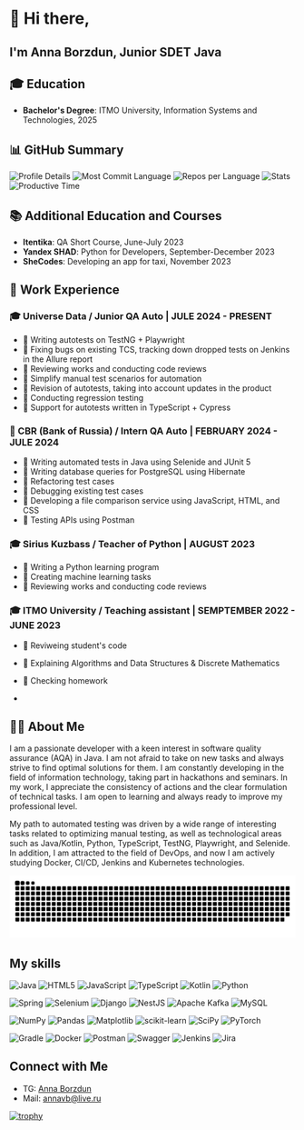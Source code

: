 # 👋 Hi there, 
## I'm Anna Borzdun, Junior SDET Java

## 🎓 Education
- **Bachelor's Degree**: ITMO University, Information Systems and Technologies, 2025

## 📊 GitHub Summary
![Profile Details](https://github-profile-summary-cards.vercel.app/api/cards/profile-details?username=avbmfff&theme=solarized_dark)
![Most Commit Language](https://github-profile-summary-cards.vercel.app/api/cards/most-commit-language?username=avbmfff&theme=solarized_dark)
![Repos per Language](https://github-profile-summary-cards.vercel.app/api/cards/repos-per-language?username=avbmfff&theme=solarized_dark)
![Stats](https://github-profile-summary-cards.vercel.app/api/cards/stats?username=avbmfff&theme=solarized_dark)
![Productive Time](https://github-profile-summary-cards.vercel.app/api/cards/productive-time?username=avbmfff&theme=solarized_dark)

## 📚 Additional Education and Courses
- **Itentika**: QA Short Course, June-July 2023
- **Yandex SHAD**: Python for Developers, September-December 2023
- **SheCodes**: Developing an app for taxi, November 2023

## 💼 Work Experience

### 🎓 Universe Data / Junior QA Auto | JULE 2024 - PRESENT
- 🌟 Writing autotests on TestNG + Playwright
- 🌟 Fixing bugs on existing TCS, tracking down dropped tests on Jenkins in the Allure report
- 🌟 Reviewing works and conducting code reviews
- 🌟 Simplify manual test scenarios for automation
- 🌟 Revision of autotests, taking into account updates in the product
- 🌟 Conducting regression testing
- 🌟 Support for autotests written in TypeScript + Cypress

### 🏦 CBR (Bank of Russia) / Intern QA Auto | FEBRUARY 2024 - JULE 2024
- 🌟 Writing automated tests in Java using Selenide and JUnit 5
- 🌟 Writing database queries for PostgreSQL using Hibernate
- 🌟 Refactoring test cases
- 🌟 Debugging existing test cases
- 🌟 Developing a file comparison service using JavaScript, HTML, and CSS
- 🌟 Testing APIs using Postman

### 🎓 Sirius Kuzbass / Teacher of Python | AUGUST 2023
- 🌟 Writing a Python learning program
- 🌟 Creating machine learning tasks
- 🌟 Reviewing works and conducting code reviews

### 🎓 ITMO University / Teaching assistant | SEMPTEMBER 2022 - JUNE 2023
- 🌟 Reviweing student's code
- 🌟 Explaining Algorithms and Data Structures & Discrete Mathematics
- 🌟 Checking homework

- 
## 👩‍💻 About Me 
I am a passionate developer with a keen interest in software quality assurance (AQA) in Java. I am not afraid to take on new tasks and always strive to find optimal solutions for them. I am constantly developing in the field of information technology, taking part in hackathons and seminars. In my work, I appreciate the consistency of actions and the clear formulation of technical tasks. I am open to learning and always ready to improve my professional level.

My path to automated testing was driven by a wide range of interesting tasks related to optimizing manual testing, as well as technological areas such as Java/Kotlin, Python, TypeScript, TestNG, Playwright, and Selenide. In addition, I am attracted to the field of DevOps, and now I am actively studying Docker, CI/CD, Jenkins and Kubernetes technologies.

![Snake Animation](https://raw.githubusercontent.com/Platane/snk/output/github-contribution-grid-snake.svg)

## My skills
![Java](https://img.shields.io/badge/java-%23ED8B00.svg?style=for-the-badge&logo=openjdk&logoColor=white)
![HTML5](https://img.shields.io/badge/html5-%23E34F26.svg?style=for-the-badge&logo=html5&logoColor=white)
![JavaScript](https://img.shields.io/badge/javascript-%23323330.svg?style=for-the-badge&logo=javascript&logoColor=%23F7DF1E)
![TypeScript](https://img.shields.io/badge/typescript-%23007ACC.svg?style=for-the-badge&logo=typescript&logoColor=white)
![Kotlin](https://img.shields.io/badge/kotlin-%237F52FF.svg?style=for-the-badge&logo=kotlin&logoColor=white)
![Python](https://img.shields.io/badge/python-3670A0?style=for-the-badge&logo=python&logoColor=ffdd54)

![Spring](https://img.shields.io/badge/spring-%236DB33F.svg?style=for-the-badge&logo=spring&logoColor=white)
![Selenium](https://img.shields.io/badge/-selenium-%43B02A?style=for-the-badge&logo=selenium&logoColor=white)
![Django](https://img.shields.io/badge/django-%23092E20.svg?style=for-the-badge&logo=django&logoColor=white)
![NestJS](https://img.shields.io/badge/nestjs-%23E0234E.svg?style=for-the-badge&logo=nestjs&logoColor=white)
![Apache Kafka](https://img.shields.io/badge/Apache%20Kafka-000?style=for-the-badge&logo=apachekafka)
![MySQL](https://img.shields.io/badge/mysql-4479A1.svg?style=for-the-badge&logo=mysql&logoColor=white)

![NumPy](https://img.shields.io/badge/numpy-%23013243.svg?style=for-the-badge&logo=numpy&logoColor=white)
![Pandas](https://img.shields.io/badge/pandas-%23150458.svg?style=for-the-badge&logo=pandas&logoColor=white)
![Matplotlib](https://img.shields.io/badge/Matplotlib-%23ffffff.svg?style=for-the-badge&logo=Matplotlib&logoColor=black)
![scikit-learn](https://img.shields.io/badge/scikit--learn-%23F7931E.svg?style=for-the-badge&logo=scikit-learn&logoColor=white)
![SciPy](https://img.shields.io/badge/SciPy-%230C55A5.svg?style=for-the-badge&logo=scipy&logoColor=%white)
![PyTorch](https://img.shields.io/badge/PyTorch-%23EE4C2C.svg?style=for-the-badge&logo=PyTorch&logoColor=white)

![Gradle](https://img.shields.io/badge/Gradle-02303A.svg?style=for-the-badge&logo=Gradle&logoColor=white)
![Docker](https://img.shields.io/badge/docker-%230db7ed.svg?style=for-the-badge&logo=docker&logoColor=white)
![Postman](https://img.shields.io/badge/Postman-FF6C37?style=for-the-badge&logo=postman&logoColor=white)
![Swagger](https://img.shields.io/badge/-Swagger-%23Clojure?style=for-the-badge&logo=swagger&logoColor=white)
![Jenkins](https://img.shields.io/badge/jenkins-%232C5263.svg?style=for-the-badge&logo=jenkins&logoColor=white)
![Jira](https://img.shields.io/badge/jira-%230A0FFF.svg?style=for-the-badge&logo=jira&logoColor=white)


## Connect with Me
- TG: [Anna Borzdun](https://t.me/borzdunanna)
- Mail: annavb@live.ru

[![trophy](https://github-profile-trophy.vercel.app/?username=avbmfff)](https://github.com/ryo-ma/github-profile-trophy)
